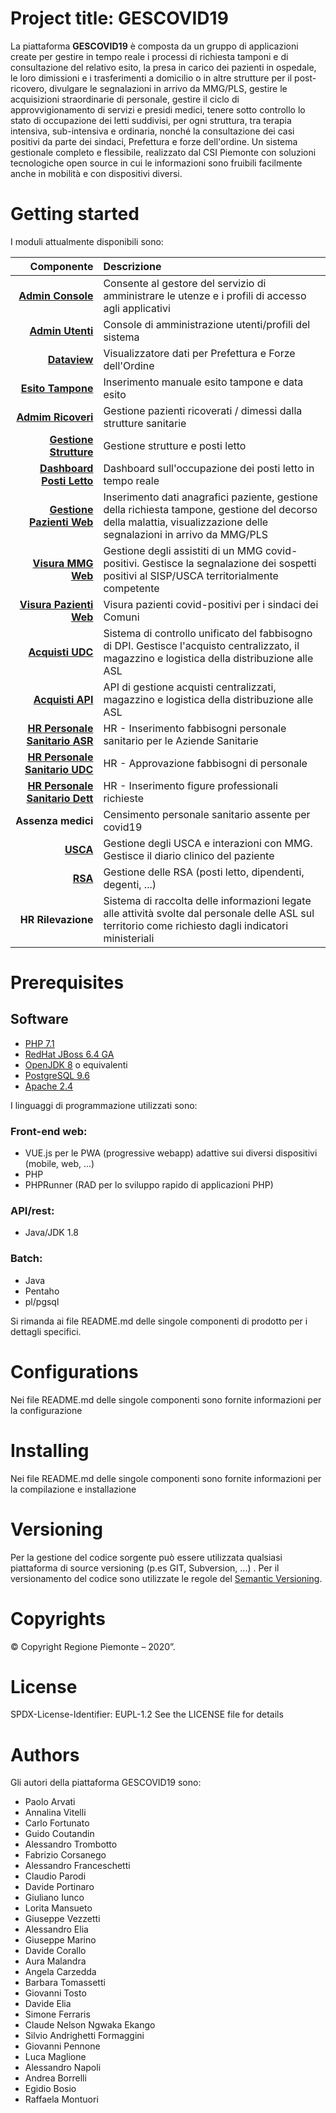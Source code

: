 # Project title: GESCOVID19

La piattaforma **GESCOVID19** è composta da un gruppo di applicazioni create per gestire in tempo reale i processi di richiesta tamponi e di consultazione del relativo esito, la presa in carico dei pazienti in ospedale, le loro dimissioni e i trasferimenti a domicilio o in altre strutture per il post-ricovero, divulgare le segnalazioni in arrivo da MMG/PLS, gestire le acquisizioni straordinarie di personale, gestire il ciclo di approvvigionamento di servizi e presidi medici, tenere sotto controllo lo stato di occupazione dei letti suddivisi, per ogni struttura, tra terapia intensiva, sub-intensiva e ordinaria, nonché la consultazione dei casi positivi da parte dei sindaci, Prefettura e forze dell'ordine.
Un sistema gestionale completo e flessibile, realizzato dal CSI Piemonte con soluzioni tecnologiche open source in cui le informazioni sono fruibili
facilmente anche in mobilità e con dispositivi diversi.

# Getting started  
I moduli attualmente disponibili sono:  
  
| Componente | Descrizione |  
| ---------: | :---------- |  
| [**Admin Console**](https://github.com/regione-piemonte/gescovid19-adminconsole) | Consente al gestore del servizio di amministrare le utenze e i profili di accesso agli applicativi |  
| [**Admin Utenti**](https://github.com/regione-piemonte/gescovid19-adminutenti) | Console di amministrazione utenti/profili del sistema |  
| [**Dataview**](https://github.com/regione-piemonte/gescovid19-dataview) | Visualizzatore dati per Prefettura e Forze dell'Ordine |  
| [**Esito Tampone**](https://github.com/regione-piemonte/gescovid19-esitotampone) | Inserimento manuale esito tampone e data esito |  
| [**Admim Ricoveri**](https://github.com/regione-piemonte/gescovid19-adminricoveri) | Gestione pazienti ricoverati / dimessi dalla strutture sanitarie |  
| [**Gestione Strutture**](https://github.com/regione-piemonte/gescovid19-gestionestrutture) | Gestione strutture e posti letto |  
| [**Dashboard Posti Letto**](https://github.com/regione-piemonte/gescovid19-pazientiweb) | Dashboard sull'occupazione dei posti letto in tempo reale |  
|[**Gestione Pazienti Web**](https://github.com/regione-piemonte/gescovid19-gestionepazientiweb) | Inserimento dati anagrafici paziente, gestione della richiesta tampone, gestione del decorso della malattia, visualizzazione delle segnalazioni in arrivo da MMG/PLS |  
| [**Visura MMG Web**](https://github.com/regione-piemonte/gescovid19-pazientiweb) | Gestione degli assistiti di un MMG covid-positivi. Gestisce la segnalazione dei sospetti positivi al SISP/USCA territorialmente competente|  
| [**Visura Pazienti Web**](https://github.com/regione-piemonte/gescovid19-pazientiweb) | Visura pazienti covid-positivi per i sindaci dei Comuni |  
| [**Acquisti UDC**](https://github.com/regione-piemonte/gescovid19-acquistiudc) | Sistema di controllo unificato del fabbisogno di DPI. Gestisce l'acquisto centralizzato, il magazzino e logistica della distribuzione alle ASL |
| [**Acquisti API**](https://github.com/regione-piemonte/gescovid19-acquistiapi) | API di gestione acquisti centralizzati, magazzino e logistica della distribuzione alle ASL|
| [**HR Personale Sanitario ASR**](https://github.com/regione-piemonte/gescovi19-hrperssanitasr) | HR - Inserimento fabbisogni personale sanitario per le Aziende Sanitarie |
| [**HR Personale Sanitario UDC**](https://github.com/regione-piemonte/gescovid19-hrauthudc) | HR - Approvazione fabbisogni di personale |
| [**HR Personale Sanitario Dett**](https://github.com/regione-piemonte/gescovid19-hrinsdettpers) | HR - Inserimento figure professionali richieste |
| **Assenza medici** | Censimento personale sanitario assente per covid19 |  
| [**USCA**](https://github.com/regione-piemonte/gescovid19-uscammgapi) | Gestione degli USCA e interazioni con MMG. Gestisce il diario clinico del paziente |    
| [**RSA**](https://github.com/regione-piemonte/gescovid19-rsa) | Gestione delle RSA (posti letto, dipendenti, degenti, ...) |
| **HR Rilevazione** | Sistema di raccolta delle informazioni legate alle attività svolte dal personale delle ASL sul territorio come richiesto dagli indicatori ministeriali |
  
# Prerequisites  
## Software  
- [PHP 7.1](https://www.php.net)  
- [RedHat JBoss 6.4 GA](https://developers.redhat.com/products/eap/download)  
- [OpenJDK 8](https://openjdk.java.net/install/) o equivalenti  
- [PostgreSQL 9.6](https://www.postgresql.org/download/)  
- [Apache 2.4](https://www.apache.org)  
  
I linguaggi di programmazione utilizzati sono:  
  
### Front-end web:  
  
- VUE.js per le PWA (progressive webapp) adattive sui diversi dispositivi (mobile, web, ...)  
- PHP  
- PHPRunner (RAD per lo sviluppo rapido di applicazioni PHP)  
  
### API/rest:  
  
- Java/JDK 1.8  
  
### Batch:  
  
- Java  
- Pentaho  
- pl/pgsql  
  
Si rimanda ai file README.md delle singole componenti di prodotto per i dettagli specifici.  
  
# Configurations  
Nei file README.md delle singole componenti sono fornite informazioni per la configurazione  
  
# Installing  
Nei file README.md delle singole componenti sono fornite informazioni per la compilazione e installazione  
  
# Versioning  
Per la gestione del codice sorgente può essere utilizzata qualsiasi piattaforma di source versioning (p.es GIT, Subversion, ...) . Per il versionamento del codice sono utilizzate le regole del [Semantic Versioning](http://semver.org/).
  
# Copyrights
© Copyright Regione Piemonte – 2020”.

# License
SPDX-License-Identifier: EUPL-1.2
See the LICENSE file for details  

# Authors  
Gli autori della piattaforma GESCOVID19 sono:  
  
- Paolo Arvati  
- Annalina Vitelli  
- Carlo Fortunato  
- Guido Coutandin  
- Alessandro Trombotto  
- Fabrizio Corsanego  
- Alessandro Franceschetti  
- Claudio Parodi  
- Davide Portinaro  
- Giuliano Iunco  
- Lorita Mansueto  
- Giuseppe Vezzetti  
- Alessandro Elia  
- Giuseppe Marino  
- Davide Corallo  
- Aura Malandra  
- Angela Carzedda  
- Barbara Tomassetti  
- Giovanni Tosto  
- Davide Elia  
- Simone Ferraris  
- Claude Nelson Ngwaka Ekango  
- Silvio Andrighetti Formaggini  
- Giovanni Pennone  
- Luca Maglione  
- Alessandro Napoli  
- Andrea Borrelli  
- Egidio Bosio  
- Raffaela Montuori
